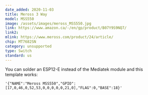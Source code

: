 ```yaml
---
date_added: 2020-11-03
title: Meross 3 Way
model: MSS550
image: /assets/images/meross_MSS550.jpg
link: https://www.amazon.ca/-/en/gp/product/B07Y9S9NQ7/
link2: 
mlink: https://www.meross.com/product/24/article/
chip: MT7682SN
category: unsupported
type: Switch
standard: us
---
```

You can solder an ESP12-E instead of the Mediatek module and this template works: 

```console
'{"NAME":"Meross MSS550","GPIO":[17,0,46,0,52,53,0,0,0,0,0,21,0],"FLAG":0,"BASE":18}' 
```